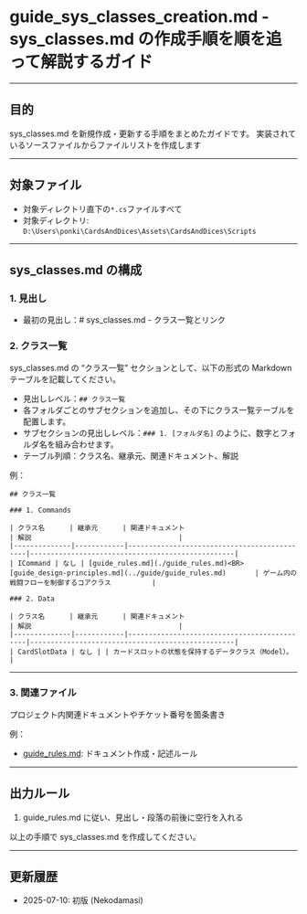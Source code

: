 # guide_sys_classes_creation.md - sys_classes.md の作成手順を順を追って解説するガイド

---

## 目的

sys_classes.md を新規作成・更新する手順をまとめたガイドです。
実装されているソースファイルからファイルリストを作成します

---

## 対象ファイル

- 対象ディレクトリ直下の`*.cs`ファイルすべて
- 対象ディレクトリ: `D:\Users\ponki\CardsAndDices\Assets\CardsAndDices\Scripts`

---

## sys_classes.md の構成

### 1. 見出し

- 最初の見出し：# sys_classes.md - クラス一覧とリンク

### 2. クラス一覧

sys_classes.md の “クラス一覧” セクションとして、以下の形式の Markdown テーブルを記載してください。

- 見出しレベル：`## クラス一覧`
- 各フォルダごとのサブセクションを追加し、その下にクラス一覧テーブルを配置します。
- サブセクションの見出しレベル：`### 1. [フォルダ名]` のように、数字とフォルダ名を組み合わせます。
- テーブル列順：クラス名、継承元、関連ドキュメント、解説

例：

```
## クラス一覧

### 1. Commands

| クラス名      | 継承元      | 関連ドキュメント                                         | 解説                                    |
|--------------|------------|---------------------------------------------|--------------------------------------------------|
| ICommand | なし | [guide_rules.md](./guide_rules.md)<BR>[guide_design-principles.md](../guide/guide_rules.md)       | ゲーム内の戦闘フローを制御するコアクラス          |

### 2. Data

| クラス名      | 継承元      | 関連ドキュメント                                         | 解説                                    |
|--------------|------------|---------------------------------------------|--------------------------------------------------|
| CardSlotData | なし | | カードスロットの状態を保持するデータクラス（Model）。 |
```

---

### 3. 関連ファイル

プロジェクト内関連ドキュメントやチケット番号を箇条書き

例：
- [guide_rules.md](./guide_rules.md): ドキュメント作成・記述ルール

---

## 出力ルール

1. guide_rules.md に従い、見出し・段落の前後に空行を入れる

以上の手順で sys_classes.md を作成してください。

---

## 更新履歴

- 2025-07-10: 初版 (Nekodamasi)